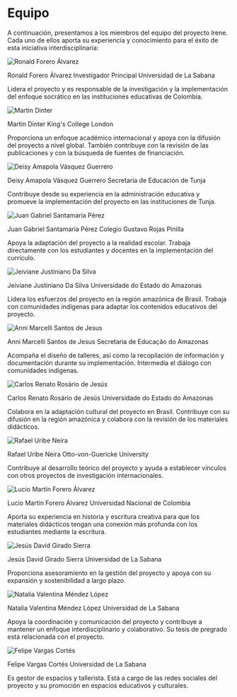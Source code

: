 # Equipo

A continuación, presentamos a los miembros del equipo del proyecto Irene. Cada uno de ellos aporta su experiencia y conocimiento para el éxito de esta iniciativa interdisciplinaria:

<div class="grid">
    <div class="team-member-card">
        <img src="/img/equipo/ronald_forero.png" alt="Ronald Forero Álvarez" class="team-member-photo">
        <p>
            <span class="bold">Ronald Forero Álvarez</span>
            <span class="meta-text-color">Investigador Principal</span>
            <span class="meta-text-color institution">Universidad de La Sabana</span>
        </p>
        <p>Lidera el proyecto y es responsable de la investigación y la implementación del enfoque socrático en las instituciones educativas de Colombia.</p>
    </div>
    <div class="team-member-card">
        <img src="/img/equipo/martin_dinter.jpg" alt="Martin Dinter" class="team-member-photo">
        <p>
            <span class="bold">Martin Dinter</span>
            <span class="meta-text-color institution">King's College London</span>
        </p>
        <p>Proporciona un enfoque académico internacional y apoya con la difusión del proyecto a nivel global. También contribuye con la revisión de las publicaciones y con la búsqueda de fuentes de financiación.</p>
    </div>
    <div class="team-member-card">
        <img src="/img/equipo/deisy_vasquez.jpg" alt="Deisy Amapola Vásquez Guerrero" class="team-member-photo">
        <p>
            <span class="bold">Deisy Amapola Vásquez Guerrero</span>
            <span class="meta-text-color">Secretaría de Educación de Tunja</span>
        </p>
        <p>Contribuye desde su experiencia en la administración educativa y promueve la implementación del proyecto en las instituciones de Tunja.</p>
    </div>
    <div class="team-member-card">
        <img src="/img/equipo/juan_santamaria.jpg" alt="Juan Gabriel Santamaría Pérez" class="team-member-photo">
        <p>
            <span class="bold">Juan Gabriel Santamaría Pérez</span>
            <span class="meta-text-color">Colegio Gustavo Rojas Pinilla</span>
        </p>
        <p>Apoya la adaptación del proyecto a la realidad escolar. Trabaja directamente con los estudiantes y docentes en la implementación del currículo.</p>
    </div>
    <div class="team-member-card">
        <img src="/img/equipo/jeiviane-da-silva.jpeg" alt="Jeiviane Justiniano Da Silva" class="team-member-photo">
        <p>
            <span class="bold">Jeiviane Justiniano Da Silva</span>
            <span class="meta-text-color">Universidade do Estado do Amazonas</span>
        </p>
        <p>Lidera los esfuerzos del proyecto en la región amazónica de Brasil. Trabaja con comunidades indígenas para adaptar los contenidos educativos del proyecto.</p>
    </div>
    <div class="team-member-card">
        <img src="/img/equipo/anni-santos-de-jesus.jpeg" alt="Anni Marcelli Santos de Jesus" class="team-member-photo">
        <p>
            <span class="bold">Anni Marcelli Santos de Jesus</span>
            <span class="meta-text-color">Secretaria de Educação do Amazonas</span>
        </p>
        <p>Acompaña el diseño de talleres, así como la recopilación de información y documentación durante su implementación. Intermedia el diálogo con comunidades indígenas.</p>
    </div>
    <div class="team-member-card">
        <img src="/img/equipo/carlos_renato.jpg" alt="Carlos Renato Rosário de Jesús" class="team-member-photo">
        <p>
            <span class="bold">Carlos Renato Rosário de Jesús</span>
            <span class="meta-text-color">Universidade do Estado do Amazonas</span>
        </p>
        <p>Colabora en la adaptación cultural del proyecto en Brasil. Contribuye con su difusión en la región amazónica y colabora con la revisión de los materiales didácticos.</p>
    </div>
    <div class="team-member-card">
        <img src="/img/equipo/rafael_uribe.jpg" alt="Rafael Uribe Neira" class="team-member-photo">
        <p>
            <span class="bold">Rafael Uribe Neira</span>
            <span class="meta-text-color">Otto-von-Guericke University</span>
        </p>
        <p>Contribuye al desarrollo teórico del proyecto y ayuda a establecer vínculos con otros proyectos de investigación internacionales.</p>
    </div>
    <div class="team-member-card">
        <img src="/img/equipo/lucio.jpeg" alt="Lucio Martín Forero Álvarez" class="team-member-photo">
        <p>
            <span class="bold">Lucio Martín Forero Álvarez</span>
            <span class="meta-text-color">Universidad Nacional de Colombia</span>
        </p>
        <p>Aporta su experiencia en historia y escritura creativa para que los materiales didácticos tengan una conexión más profunda con los estudiantes mediante la escritura.</p>
    </div>
    <div class="team-member-card">
        <img src="/img/equipo/jesus-girado-sierra.jpeg" alt="Jesús David Girado Sierra" class="team-member-photo">
        <p>
            <span class="bold">Jesús David Girado Sierra</span>
            <span class="meta-text-color">Universidad de La Sabana</span>
        </p>
        <p>Proporciona asesoramiento en la gestión del proyecto y apoya con su expansión y sostenibilidad a largo plazo.</p>
    </div>
    <div class="team-member-card">
        <img src="/img/equipo/natalia_mendez.jpg" alt="Natalia Valentina Méndez López" class="team-member-photo">
        <p>
            <span class="bold">Natalia Valentina Méndez López</span>
            <span class="meta-text-color">Universidad de La Sabana</span>
        </p>
        <p>Apoya la coordinación y comunicación del proyecto y contribuye a mantener un enfoque interdisciplinario y colaborativo. Su tesis de pregrado está relacionada con el proyecto.</p>
    </div>
    <div class="team-member-card">
        <img src="/img/equipo/felipe-vargas.jpeg" alt="Felipe Vargas Cortés" class="team-member-photo">
        <p>
            <span class="bold">Felipe Vargas Cortés</span>
            <span class="meta-text-color">Universidad de La Sabana</span>
        </p>
        <p>Es gestor de espacios y tallerista. Está a cargo de las redes sociales del proyecto y su promoción en espacios educativos y culturales.</p>
    </div>
</div>
